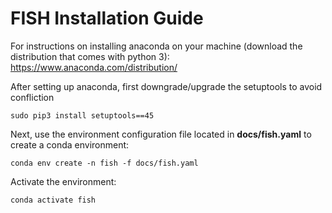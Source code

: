 FISH Installation Guide 
===========
For instructions on installing anaconda on your machine (download the distribution that comes with python 3):
https://www.anaconda.com/distribution/

After setting up anaconda, first downgrade/upgrade the setuptools to avoid confliction
```shell
sudo pip3 install setuptools==45
```

Next, use the environment configuration file located in **docs/fish.yaml** to create a conda environment:
```shell
conda env create -n fish -f docs/fish.yaml
```

Activate the environment:
```shell
conda activate fish
```
